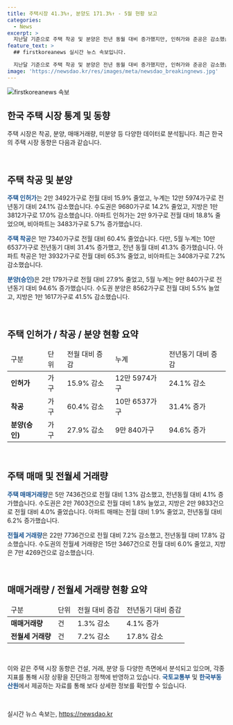 ```yaml
---
title: 주택시장 41.3%↑, 분양도 171.3%↑ - 5월 현황 보고
categories:
  - News
excerpt: >
  지난달 기준으로 주택 착공 및 분양은 전년 동월 대비 증가했지만, 인허가와 준공은 감소했습니다. 주택 매매거래량과 전월세 거래량도 전월에 비해 감소한 것으로 나타났는데, 미분양 주택은 전월 대비 조금 증가한 것으로 확인됐습니다. 국토교통부는 이에 대한 5월 주택 통계를 공표하며, 수도권과 지방을 비교해 나타난 수치도 밝혔습니다. 그 외에도 주택 거래량과 관련한 세부 자료 확인은 국토교통부 또는 부동산원에서 가능합니다.
feature_text: >
  ## firstkoreanews 실시간 뉴스 속보입니다.

  지난달 기준으로 주택 착공 및 분양은 전년 동월 대비 증가했지만, 인허가와 준공은 감소했습니다. 주택 매매거래량과 전월세 거래량도 전월에 비해 감소한 것으로 나타났는데, 미분양 주택은 전월 대비 조금 증가한 것으로 확인됐습니다. 국토교통부는 이에 대한 5월 주택 통계를 공표하며, 수도권과 지방을 비교해 나타난 수치도 밝혔습니다. 그 외에도 주택 거래량과 관련한 세부 자료 확인은 국토교통부 또는 부동산원에서 가능합니다.
image: 'https://newsdao.kr/res/images/meta/newsdao_breakingnews.jpg'
---
```


<p><img src="https://newsdao.kr/res/images/meta/newsdao_breakingnews.jpg" alt="firstkoreanews 속보" /></p>

<h2 data-ke-size="size26">한국 주택 시장 통계 및 동향</h2>

<p>주택 시장은 착공, 분양, 매매거래량, 미분양 등 다양한 데이터로 분석됩니다. 최근 한국의 주택 시장 동향은 다음과 같습니다.</p>

<p data-ke-size="size16">&nbsp;</p>

<h2 data-ke-size="size24">주택 착공 및 분양</h2>

<p><b><span style="color: #1a5490;">주택 인허가</span></b>는 2만 3492가구로 전월 대비 15.9% 줄었고, 누계는 12만 5974가구로 전년동기 대비 24.1% 감소했습니다. 수도권은 9680가구로 14.2% 줄었고, 지방은 1만 3812가구로 17.0% 감소했습니다. 아파트 인허가는 2만 9가구로 전월 대비 18.8% 줄었으며, 비아파트는 3483가구로 5.7% 증가했습니다.</p>

<p><b><span style="color: #1a5490;">주택 착공</span></b>은 1만 7340가구로 전월 대비 60.4% 줄었습니다. 다만, 5월 누계는 10만 6537가구로 전년동기 대비 31.4% 증가했고, 전년 동월 대비 41.3% 증가했습니다. 아파트 착공은 1만 3932가구로 전월 대비 65.3% 줄었고, 비아파트는 3408가구로 7.2% 감소했습니다.</p>

<p><b><span style="color: #1a5490;">분양(승인)</span></b>은 2만 179가구로 전월 대비 27.9% 줄었고, 5월 누계는 9만 840가구로 전년동기 대비 94.6% 증가했습니다. 수도권 분양은 8562가구로 전월 대비 5.5% 늘었고, 지방은 1만 1617가구로 41.5% 감소했습니다.</p>

<p data-ke-size="size16">&nbsp;</p>

<h2 data-ke-size="size24">주택 인허가 / 착공 / 분양 현황 요약</h2>

<table>
<thead>
<tr>
<td>구분</td>
<td>단위</td>
<td>전월 대비 증감</td>
<td>누계</td>
<td>전년동기 대비 증감</td>
</tr>
</thead>
<tbody>
<tr>
<td><b>인허가</b></td>
<td>가구</td>
<td>15.9% 감소</td>
<td>12만 5974가구</td>
<td>24.1% 감소</td>
</tr>
<tr>
<td><b>착공</b></td>
<td>가구</td>
<td>60.4% 감소</td>
<td>10만 6537가구</td>
<td>31.4% 증가</td>
</tr>
<tr>
<td><b>분양(승인)</b></td>
<td>가구</td>
<td>27.9% 감소</td>
<td>9만 840가구</td>
<td>94.6% 증가</td>
</tr>
</tbody>
</table>

<p data-ke-size="size16">&nbsp;</p>

<h2 data-ke-size="size24">주택 매매 및 전월세 거래량</h2>

<p><b><span style="color: #1a5490;">주택 매매거래량</span></b>은 5만 7436건으로 전월 대비 1.3% 감소했고, 전년동월 대비 4.1% 증가했습니다. 수도권은 2만 7603건으로 전월 대비 1.8% 늘었고, 지방은 2만 9833건으로 전월 대비 4.0% 줄었습니다. 아파트 매매는 전월 대비 1.9% 줄었고, 전년동월 대비 6.2% 증가했습니다.</p>

<p><b><span style="color: #1a5490;">전월세 거래량</span></b>은 22만 7736건으로 전월 대비 7.2% 감소했고, 전년동월 대비 17.8% 감소했습니다. 수도권의 전월세 거래량은 15만 3467건으로 전월 대비 6.0% 줄었고, 지방은 7만 4269건으로 감소했습니다.</p>

<p data-ke-size="size16">&nbsp;</p>

<h2 data-ke-size="size24">매매거래량 / 전월세 거래량 현황 요약</h2>

<table>
<thead>
<tr>
<td>구분</td>
<td>단위</td>
<td>전월 대비 증감</td>
<td>전년동기 대비 증감</td>
</tr>
</thead>
<tbody>
<tr>
<td><b>매매거래량</b></td>
<td>건</td>
<td>1.3% 감소</td>
<td>4.1% 증가</td>
</tr>
<tr>
<td><b>전월세 거래량</b></td>
<td>건</td>
<td>7.2% 감소</td>
<td>17.8% 감소</td>
</tr>
</tbody>
</table>

<p data-ke-size="size16">&nbsp;</p>

<p>이와 같은 주택 시장 동향은 건설, 거래, 분양 등 다양한 측면에서 분석되고 있으며, 각종 지표를 통해 시장 상황을 진단하고 정책에 반영하고 있습니다. <b><span style="color: #1a5490;">국토교통부</span></b> 및 <b><span style="color: #1a5490;">한국부동산원</span></b>에서 제공하는 자료를 통해 보다 상세한 정보를 확인할 수 있습니다.</p>

<p data-ke-size="size16">&nbsp;</p>
실시간 뉴스 속보는, <a href="https://newsdao.kr" rel="dofollow">https://newsdao.kr</a>


